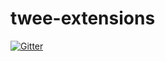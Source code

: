 twee-extensions
===============

[![Gitter](https://badges.gitter.im/Join%20Chat.svg)](https://gitter.im/mesin/twee-extensions?utm_source=badge&utm_medium=badge&utm_campaign=pr-badge&utm_content=badge)
